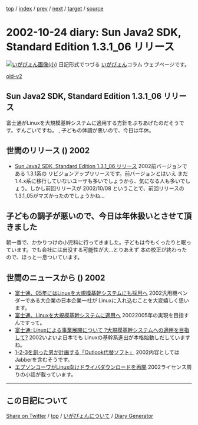 [top](../index.html) 
 / [index](index.html) 
 / [prev](ig021023.html) 
 / [next](ig021025.html) 
 / [target](https://igapyon.github.io/diary/2002/ig021024.html) 
 / [source](https://github.com/igapyon/diary/blob/gh-pages/2002/ig021024.html.src.md) 

2002-10-24 diary: Sun Java2 SDK, Standard Edition 1.3.1_06 リリース
=====================================================================================================
[![いがぴょん画像(小)](https://igapyon.github.io/diary/images/iga200306s.jpg "いがぴょん")](https://igapyon.github.io/diary/memo/memoigapyon.html) 日記形式でつづる [いがぴょん](https://igapyon.github.io/diary/memo/memoigapyon.html)コラム ウェブページです。

[old-v2](ig021024-orig.html)

## Sun Java2 SDK, Standard Edition 1.3.1_06 リリース

富士通がLinuxを大規模基幹システムに適用する方針をぶちあげたのだそうです。すんごいですね。 , 子どもの体調が悪いので、今日は年休。


## 世間のリリース () 2002

* [Sun Java2 SDK, Standard Edition 1.3.1_06 リリース](http://java.sun.com/j2se/1.3/ja/index.html)  2002前バージョンである 1.3.1系の リビジョンアップリリースです。前バージョンとはいえ まだ1.4.x系に移行していないユーザも多いでしょうから、気になる人も多いでしょう。しかし前回リリースが 2002/10/08 ということで、前回リリースの1.3.1_05がマズかったのでしょうかね…

## 子どもの調子が悪いので、今日は年休扱いとさせて頂きました

朝一番で、かかりつけの小児科に行ってきました。子どもは今もくったりと眠っています。でも会社には出没する可能性が大…とりあえず 本の校正が終わったので、ほっと一息ついています。

## 世間のニュースから () 2002

* [富士通、05年にはLinuxを大規模基幹システムにも採用へ](http://biztech.nikkeibp.co.jp/wcs/leaf/CID/onair/biztech/comp/213154)  2002汎用機ベンダーである大企業の日本企業一社が Linuxに入れ込むことを大変嬉しく思います。
* [富士通、Linuxを大規模基幹システムに適用へ](http://www.zdnet.co.jp/news/0210/23/njbt_07.html)  20022005年の実現を目指すんですって。
* [富士通: Linuxによる事業展開について ?大規模基幹システムへの適用を目指して?](http://pr.fujitsu.com/jp/news/2002/10/23.html)  2002いよいよ日本でも Linuxの基幹系進出が本格始動しだしていますね。
* [1-2-3を創った男が計画する「Outlook代替ソフト」](http://www.zdnet.co.jp/news/0210/23/ne00_kapor.html)  2002内容としては Jabberを含むそうです。
* [エプソンコーワがLinux向けドライバダウンロードを再開](http://www.zdnet.co.jp/news/0210/18/njbt_06.html)  2002ライセンス周りの小話が載っています。


----------------------------------------------------------------------------------------------------

## この日記について

[Share on Twitter](https://twitter.com/intent/tweet?hashtags=igapyon%2Cdiary%2C%E3%81%84%E3%81%8C%E3%81%B4%E3%82%87%E3%82%93&text=Sun+Java2+SDK%2C+Standard+Edition+1.3.1_06+%E3%83%AA%E3%83%AA%E3%83%BC%E3%82%B9&url=https%3A%2F%2Figapyon.github.io%2Fdiary%2F2002%2Fig021024.html) / [top](../index.html) / [いがぴょんについて](https://igapyon.github.io/diary/memo/memoigapyon.html) / [Diary Generator](https://github.com/igapyon/igapyonv3)
